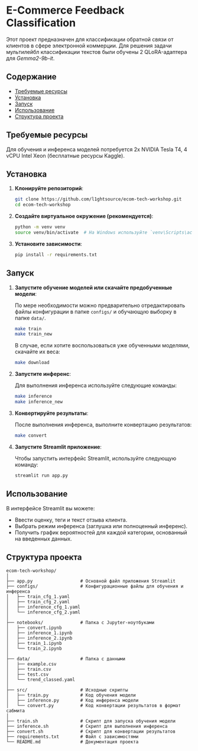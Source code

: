 # E-Commerce Feedback Classification

Этот проект предназначен для классификации обратной связи от клиентов в сфере электронной коммерции. Для решения задачи мультилейбл классификации текстов были обучены 2 QLoRA-адаптера для *Gemma2-9b-it*.

## Содержание

- [Требуемые ресурсы](#требуемые-ресурсы)
- [Установка](#установка)
- [Запуск](#запуск)
- [Использование](#использование)
- [Структура проекта](#структура-проекта)

## Требуемые ресурсы

Для обучения и инференса моделей потребуется 2x NVIDIA Tesla T4, 4 vCPU Intel Xeon (бесплатные ресурсы Kaggle).

## Установка

1. **Клонируйте репозиторий**:

   ```bash
   git clone https://github.com/l1ghtsource/ecom-tech-workshop.git
   cd ecom-tech-workshop
   ```

2. **Создайте виртуальное окружение (рекомендуется)**:

   ```bash
   python -m venv venv
   source venv/bin/activate  # На Windows используйте `venv\Scripts\activate`
   ```

3. **Установите зависимости**:

   ```bash
   pip install -r requirements.txt
   ```

## Запуск

1. **Запустите обучение моделей или скачайте предобученные модели**:

   По мере необходимости можно предварительно отредактировать файлы конфигурации в папке `configs/` и обучающую выборку в папке `data/`.
   
   ```bash
   make train
   make train_new
   ```
   
   В случае, если хотите воспользоваться уже обученными моделями, скачайте их веса:
   ```bash
   make download
   ```

2. **Запустите инференс**:

   Для выполнения инференса используйте следующие команды:
   
   ```bash
   make inference
   make inference_new
   ```

3. **Конвертируйте результаты**:

   После выполнения инференса, выполните конвертацию результатов:
   
   ```bash
   make convert
   ```

4. **Запустите Streamlit приложение**:

   Чтобы запустить интерфейс Streamlit, используйте следующую команду:
   
   ```bash
   streamlit run app.py
   ```

## Использование

В интерфейсе Streamlit вы можете:

- Ввести оценку, теги и текст отзыва клиента.
- Выбрать режим инференса (заглушка или полноценный инференс).
- Получить график вероятностей для каждой категории, основанный на введенных данных.

## Структура проекта

```
ecom-tech-workshop/
│
├── app.py                  # Основной файл приложения Streamlit
├── configs/                # Конфигурационные файлы для обучения и инференса
│   ├── train_cfg_1.yaml
│   ├── train_cfg_2.yaml
│   ├── inference_cfg_1.yaml
│   └── inference_cfg_2.yaml
│
├── notebooks/              # Папка с Jupyter-ноутбуками
│   ├── convert.ipynb
│   ├── inference_1.ipynb
│   ├── inference_2.ipynb
│   ├── train_1.ipynb
│   └── train_2.ipynb
│
├── data/                   # Папка с данными
│   ├── example.csv
│   ├── train.csv
│   ├── test.csv
│   └── trend_classed.yaml
│
├── src/                    # Исходные скрипты
│   ├── train.py            # Код обучения модели
│   ├── inference.py        # Код инференса модели
│   └── convert.py          # Код конвертации результатов в формат сабмита
│
├── train.sh                # Скрипт для запуска обучения модели
├── inference.sh            # Скрипт для выполнения инференса
├── convert.sh              # Скрипт для конвертации результатов
├── requirements.txt        # Файл с зависимостями
└── README.md               # Документация проекта
```
